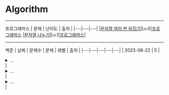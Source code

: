 # Algorithm
***
프로그래머스
| 문제 | 난이도 | 출처 |
|---|---|---|
|[문자열 여러 번 뒤집기](https://github.com/LeeJJ07/Algorithm/blob/main/Programmers/Lv.0/%EB%AC%B8%EC%9E%90%EC%97%B4%20%EC%97%AC%EB%9F%AC%EB%B2%88%20%EB%92%A4%EC%A7%91%EA%B8%B0.java)|Lv.0|[프로그래머스](https://school.programmers.co.kr/learn/courses/30/lessons/181913)
|[문자열 나누기](https://github.com/LeeJJ07/Algorithm/blob/main/Programmers/Lv.1/%EB%AC%B8%EC%9E%90%EC%97%B4%20%EB%82%98%EB%88%84%EA%B8%B0.java)|Lv.1|[프로그래머스](https://school.programmers.co.kr/learn/courses/30/lessons/140108)|
***
백준
| 날짜 | 문제수 | 문제 | 레벨 | 출처 |
|---|---|---|---|---|
| 2023-08-22 | 5 |<details><summary>...</summary>123<br/>1234<br/>12345</details>|<details><summary>...</summary>123<br/>1234<br/>12345</details>|<details><summary>...</summary>123<br/>1234<br/>12345</details>|





